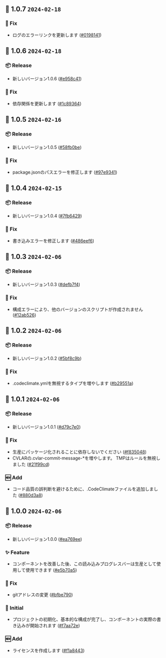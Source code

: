 ## 🎉 1.0.7 `2024-02-18`
### 🐛 Fix
- ログのエラーリンクを更新します ([#0198141](https://github.com/kwooshung/react-progressbar-wrapper/commit/01981411c993789df3da4f1e9f171d7513e9366f))

## 🎉 1.0.6 `2024-02-18`
### 📦 Release
- 新しいバージョン1.0.6 ([#e958c41](https://github.com/kwooshung/react-progressbar-wrapper/commit/e958c41e1617e984f602e1cbc113b9c17e597007))
### 🐛 Fix
- 依存関係を更新します ([#1c89364](https://github.com/kwooshung/react-progressbar-wrapper/commit/1c893649299a166814cea4d942e17fb482b9c2f3))

## 🎉 1.0.5 `2024-02-16`
### 📦 Release
- 新しいバージョン1.0.5 ([#58fb0be](https://github.com/kwooshung/react-progressbar-wrapper/commit/58fb0be19386bec7e610b6713fa26d50045822af))
### 🐛 Fix
- package.jsonのパスエラーを修正します ([#97e9341](https://github.com/kwooshung/react-progressbar-wrapper/commit/97e934155ca5c58c8a54897885dd33705f607f23))

## 🎉 1.0.4 `2024-02-15`
### 📦 Release
- 新しいバージョン1.0.4 ([#7fb6429](https://github.com/kwooshung/react-progressbar-wrapper/commit/7fb642911e60f2946dae22bc5c656d623dee68ac))
### 🐛 Fix
- 書き込みエラーを修正します ([#486eef6](https://github.com/kwooshung/react-progressbar-wrapper/commit/486eef6e5c4001a2b162cb6dbd9166a2c47b91cb))

## 🎉 1.0.3 `2024-02-06`
### 📦 Release
- 新しいバージョン1.0.3 ([#defb7f4](https://github.com/kwooshung/react-progressbar-wrapper/commit/defb7f478bf473374d822051b89029d66b949e0f))
### 🐛 Fix
- 構成エラーにより、他のバージョンのスクリプトが作成されません ([#12ab526](https://github.com/kwooshung/react-progressbar-wrapper/commit/12ab526cb42551656f6fe74b1943097e6da692f4))

## 🎉 1.0.2 `2024-02-06`
### 📦 Release
- 新しいバージョン1.0.2 ([#5bf8c9b](https://github.com/kwooshung/react-progressbar-wrapper/commit/5bf8c9b10b27e5ed8c4a02327ef732d3dd481b8a))
### 🐛 Fix
- .codeclimate.ymlを無視するタイプを増やします ([#b29551a](https://github.com/kwooshung/react-progressbar-wrapper/commit/b29551af41dff9b80e71dfa2340956a936285cc5))

## 🎉 1.0.1 `2024-02-06`
### 📦 Release
- 新しいバージョン1.0.1 ([#d79c7e0](https://github.com/kwooshung/react-progressbar-wrapper/commit/d79c7e0be6fd0fca626865685b4f3418a5bff218))
### 🐛 Fix
- 生産にパッケージ化されることに依存しないでください ([#f835048](https://github.com/kwooshung/react-progressbar-wrapper/commit/f835048f01d97bd61af4f9c2dbed503be15f0f7e))
- CVLARの.cvlar-commit-message-*を増やします。 TMPはルールを無視しました ([#21f99cd](https://github.com/kwooshung/react-progressbar-wrapper/commit/21f99cd742a1c747421f3105b9f28759db848ce9))
### 🆕 Add
- コード品質の誤判断を避けるために、.CodeClimateファイルを追加しました ([#880d3a8](https://github.com/kwooshung/react-progressbar-wrapper/commit/880d3a813d12d0d0a0792f717319db1f808f4997))

## 🎉 1.0.0 `2024-02-06`
### 📦 Release
- 新しいバージョン1.0.0 ([#ea769ee](https://github.com/kwooshung/react-progressbar-wrapper/commit/ea769eeb78f997297ec70145c231a1b76783b517))
### ✨ Feature
- コンポーネントを改善した後、この読み込みプログレスバーは生産として使用して使用できます ([#e5b70a5](https://github.com/kwooshung/react-progressbar-wrapper/commit/e5b70a5bb4c61964628829dc86628bebe0c00dc5))
### 🐛 Fix
- gitアドレスの変更 ([#bfbe790](https://github.com/kwooshung/react-progressbar-wrapper/commit/bfbe790f772046e63360912c290c819504c353dd))
### 🍻 Initial
- プロジェクトの初期化、基本的な構成が完了し、コンポーネントの実際の書き込みが開始されます ([#f7aa72e](https://github.com/kwooshung/react-progressbar-wrapper/commit/f7aa72ec18fa74956a55b81367d00f16034fe3f9))
### 🆕 Add
- ライセンスを作成します ([#f1a8443](https://github.com/kwooshung/react-progressbar-wrapper/commit/f1a844357c7101f3ab82716d16610c55e58b0ae1))